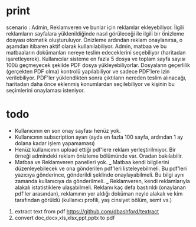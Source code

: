 # print
scenario : Admin, Reklamveren ve bunlar için reklamlar ekleyebiliyor. İlgili reklamların sayfalara yüklenildiğinde nasıl görüleceği ile ilgili bir önizleme dosyası otomatik oluşturuluyor. Önizleme ardından reklam onaylanırsa, o aşamdan itibaren aktif olarak kullanılabiliyor.
Admin, matbaa ve bu matbaaların dokümanları nereye teslim edeceklerini seçebiliyor (haritadan işaretleyerek).
Kullanıcılar sisteme en fazla 5 dosya ve toplam sayfa sayısı 100ü geçmeyecek şekilde PDF dosya yükleyebiliyorlar. Dosyaların geçerlilik (gerçekten PDF olma) kontrolü yapılabiliyor ve sadece PDF'lere izin verilebiliyor. PDF'ler yüklendikten sonra çıktıların nereden teslim alınacağı, haritadan daha önce eklenmiş konumlardan seçilebiliyor ve kişinin bu seçimlerini onaylaması isteniyor.


# todo
  - Kullanıcının en son onay sayfası henüz yok.
  - Kullanıcının subscription ayarı (ayda en fazla 100 sayfa, ardından 1 ay dolana kadar işlem yapamaması)
  - Henüz kullanıcının upload ettiği pdf'lere reklam yerleştirilmiyor. Bir örneği admindeki reklam önizleme bölümünde var. Oradan bakılabilir.
  - Matbaa ve Reklamveren panelleri yok.
   \_ Matbaa kendi bilgilerini düzenleyebilecek ve ona gönderilen pdf'leri listeleyebilmeli. Bu pdf'leri yazıcıya gönderince, gönderildi şeklinde onaylayabilmeli. Bu bilgi aynı zamanda kullanıcıya da gönderilmeli.
   \_ Reklamveren, kendi reklamlarıyla alakalı istatistiklere ulaşabilmeli. Reklamı kaç defa bastırıldı (onaylanan pdf'ler arasından), reklamının yer aldığı doküman neyle alakalı ve kim tarafından görüldü (kullanıcı profili, yaş cinsiyet bölüm, semt vs.)

  1) extract text from pdf https://github.com/dbashford/textract
  2) convert doc,docx,xls,xlsx,ppt,pptx to pdf
